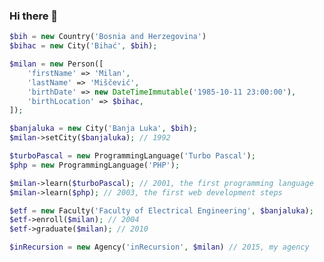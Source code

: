 ### Hi there 👋

<!--
**milan-miscevic/milan-miscevic** is a ✨ _special_ ✨ repository because its `README.md` (this file) appears on your GitHub profile.

Here are some ideas to get you started:

- 🔭 I’m currently working on ...
- 🌱 I’m currently learning ...
- 👯 I’m looking to collaborate on ...
- 🤔 I’m looking for help with ...
- 💬 Ask me about ...
- 📫 How to reach me: ...
- 😄 Pronouns: ...
- ⚡ Fun fact: ...
-->

```php
$bih = new Country('Bosnia and Herzegovina')
$bihac = new City('Bihać', $bih);

$milan = new Person([
    'firstName' => 'Milan',
    'lastName' => 'Miščević',
    'birthDate' => new DateTimeImmutable('1985-10-11 23:00:00'),
    'birthLocation' => $bihac,
]);

$banjaluka = new City('Banja Luka', $bih);
$milan->setCity($banjaluka); // 1992

$turboPascal = new ProgrammingLanguage('Turbo Pascal');
$php = new ProgrammingLanguage('PHP');

$milan->learn($turboPascal); // 2001, the first programming language
$milan->learn($php); // 2003, the first web development steps

$etf = new Faculty('Faculty of Electrical Engineering', $banjaluka);
$etf->enroll($milan); // 2004
$etf->graduate($milan); // 2010

$inRecursion = new Agency('inRecursion', $milan) // 2015, my agency
```